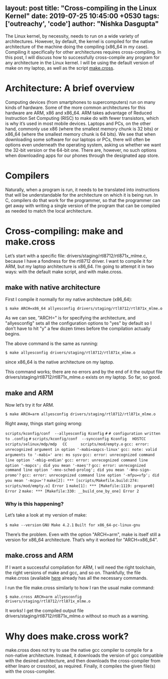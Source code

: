 layout: post
title:  "Cross-compiling in the Linux Kernel"
date:   2019-07-25 10:45:00 +0530
tags: ['outreachy', 'code']
author: "Nishka Dasgupta"
---

The Linux kernel, by necessity, needs to run on a wide variety of architectures. However, by default, the kernel is compiled for the native architecture of the machine doing the 
compiling (x86_64 in my case). Compiling it specifically for other architectures requires cross-compiling. In this post, I will discuss how to successfully cross-compile any program 
for any architecture in the Linux kernel. I will be using the default version of make on my laptop, as well as the script 
[make.cross](https://github.com/bhumikagoyal/Cross-compile-kernel-drivers).

# Architecture: A brief overview

Computing devices (from smartphones to supercomputers) run on many kinds of hardware. Some of the more common architectures for this hardware are ARM, x86 and x86_64. 
ARM takes advantage of Reduced Instruction Set Computing (RISC) to make do with fewer transistors, which is why it’s used in most mobile devices. Laptops and PCs, on the other hand, 
commonly use x86 (where the smallest memory chunk is 32 bits) or x86_64 (where the smallest memory chunk is 64 bits). We see that when downloading some software for our laptops or 
PCs, there will often be options even underneath the operating system, asking us whether we want the 32-bit version or the 64-bit one. There are, however, no such options when 
downloading apps for our phones through the designated app store. 

# Compilers

Naturally, when a program is run, it needs to be translated into instructions that will be understandable for the architecture on which it is being run. In C, compilers do that work 
for the programmer, so that the programmer can get away with writing a single version of the program that can be compiled as needed to match the local architecture.

# Cross-compiling: make and make.cross

Let’s start with a specific file: drivers/staging/rtl8712/rtl871x_mlme.c, because I have a fondness for the rtl8712 driver. I want to compile it for ARM, but my laptop architecture 
is x86_64. I’m going to attempt it in two ways: with the default make script, and with make.cross. 

## make with native architecture 

First I compile it normally for my native architecture (x86_64):

`$ make ARCH=x86_64 allyesconfig drivers/staging/rtl8712/rtl871x_mlme.o`

As we can see, "ARCH=" is for specifying the architecture, and "allyesconfig" sets all the configuration options to "yes" by default so I don’t have to hit "y" a few dozen times 
before the compilation actually begins.

The above command is the same as running:

`$ make allyesconfig drivers/staging/rtl8712/rtl871x_mlme.o`

since x86_64 is the native architecture on my laptop.

This command works; there are no errors and by the end of it the output file drivers/staging/rtl8712/rtl871x_mlme.o exists on my laptop. So far, so good.

## make and ARM

Now let’s try it for ARM.

`$ make ARCH=arm allyesconfig drivers/staging/rtl8712/rtl871x_mlme.o`

Right away, things start going wrong:

`scripts/kconfig/conf  --allyesconfig Kconfig`
`#`
`# configuration written to .config`
`#`
`scripts/kconfig/conf  --syncconfig Kconfig`
`  HOSTCC  scripts/selinux/mdp/mdp`
`  CC      scripts/mod/empty.o`
`gcc: error: unrecognized argument in option '-mabi=aapcs-linux'`
`gcc: note: valid arguments to '-mabi=' are: ms sysv`
`gcc: error: unrecognized command line option '-mbig-endian'`
`gcc: error: unrecognized command line option '-mapcs'; did you mean '-maes'?`
`gcc: error: unrecognized command line option '-mno-sched-prolog'; did you mean '-Wno-sign-promo'?`
`gcc: error: unrecognized command line option '-mfpu=vfp'; did you mean '-mcpu='?`
`make[2]: *** [scripts/Makefile.build:274: scripts/mod/empty.o] Error 1`
`make[1]: *** [Makefile:1119: prepare0] Error 2`
`make: *** [Makefile:330: __build_one_by_one] Error 2`

### Why is this happening?

Let’s take a look at my version of make:

`$ make --version`
`GNU Make 4.2.1`
`Built for x86_64-pc-linux-gnu`

There’s the problem. Even with the option "ARCH=arm", make is itself still a version for x86_64 architecture. That’s why it worked for "ARCH=x86_64".
 
## make.cross and ARM

If I want a successful compilation for ARM, I will need the right toolchain, the right versions of make and gcc, and so on. Thankfully, the file make.cross (available 
[here](https://github.com/bhumikagoyal/Cross-compile-kernel-drivers) already has all the necessary commands.

I run the file make.cross similarly to how I ran the usual make command:

`$ make.cross ARCH=arm allyesconfig drivers/staging/rtl8712/rtl871x_mlme.o`

It works! I get the compiled output file drivers/staging/rtl8712/rtl871x_mlme.o without so much as a warning.

# Why does make.cross work?

make.cross does not try to use the native gcc compiler to compile for a non-native architecture. Instead, it downloads the version of gcc compatible with the desired architecture, 
and then downloads the cross-compiler from either linaro or crosstool, as required. Finally, it compiles the given file(s) with the cross-compiler.

